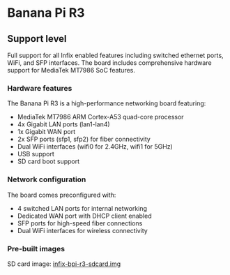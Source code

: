 # Banana Pi R3

## Support level
Full support for all Infix enabled features including switched ethernet ports, WiFi,
and SFP interfaces. The board includes comprehensive hardware support for
MediaTek MT7986 SoC features.

### Hardware features
The Banana Pi R3 is a high-performance networking board featuring:
- MediaTek MT7986 ARM Cortex-A53 quad-core processor
- 4x Gigabit LAN ports (lan1-lan4)
- 1x Gigabit WAN port
- 2x SFP ports (sfp1, sfp2) for fiber connectivity
- Dual WiFi interfaces (wifi0 for 2.4GHz, wifi1 for 5GHz)
- USB support
- SD card boot support

### Network configuration
The board comes preconfigured with:
- 4 switched LAN ports for internal networking
- Dedicated WAN port with DHCP client enabled
- SFP ports for high-speed fiber connections
- Dual WiFi interfaces for wireless connectivity

### Pre-built images
SD card image: [infix-bpi-r3-sdcard.img](https://github.com/kernelkit/infix/releases/download/latest-boot/infix-bpi-r3-sdcard.img)

